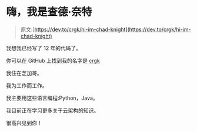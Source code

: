 # 嗨，我是查德·奈特

> 原文:[https://dev.to/crgk/hi-im-chad-knight](https://dev.to/crgk/hi-im-chad-knight)

我想我已经写了 12 年的代码了。

你可以在 GitHub 上找到我的名字是 [crgk](https://github.com/crgk)

我住在芝加哥。

我为工作而工作。

我主要用这些语言编程:Python，Java。

我目前正在学习更多关于云架构的知识。

很高兴见到你！